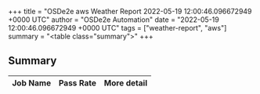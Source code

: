 +++
title = "OSDe2e aws Weather Report 2022-05-19 12:00:46.096672949 +0000 UTC"
author = "OSDe2e Automation"
date = "2022-05-19 12:00:46.096672949 +0000 UTC"
tags = ["weather-report", "aws"]
summary = "<table class=\"summary\"></table>"
+++
## Summary

| Job Name | Pass Rate | More detail |
|----------|-----------|-------------|





